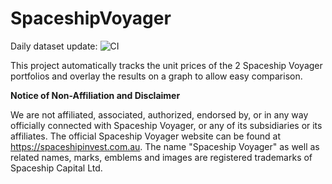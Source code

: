 # SpaceshipVoyager

Daily dataset update: ![CI](https://github.com/GavinEke/SpaceshipVoyager/workflows/CI/badge.svg)

This project automatically tracks the unit prices of the 2 Spaceship Voyager portfolios and overlay the results on a graph to allow easy comparison.

**Notice of Non-Affiliation and Disclaimer**

We are not affiliated, associated, authorized, endorsed by, or in any way officially connected with Spaceship Voyager, or any of its subsidiaries or its affiliates. The official Spaceship Voyager website can be found at https://spaceshipinvest.com.au. The name "Spaceship Voyager" as well as related names, marks, emblems and images are registered trademarks of Spaceship Capital Ltd.
